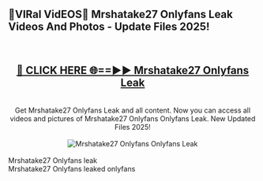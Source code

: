 <h2>🔴VIRal VidEOS🔴 Mrshatake27 Onlyfans Leak Videos And Photos - Update Files 2025!</h2>
<br>
<div align="center">
<h2><a href="https://213.232.235.80/live/video.php?q=mrshatake27-onlyfans" rel="nofollow">🔴 CLICK HERE 🌐==►► Mrshatake27 Onlyfans Leak</a></h2>
<br>
Get Mrshatake27 Onlyfans Leak and all content. Now you can access all videos and pictures of Mrshatake27 Onlyfans Onlyfans Leak. New Updated Files 2025!
<br>
<br>
<a href="https://213.232.235.80/live/video.php?q=mrshatake27-onlyfans" rel="nofollow" data-target="animated-image.originalLink"><img src="https://i.imgur.com/dJHk4Zq.gif" alt="Mrshatake27 Onlyfans Onlyfans Leak" style="max-width: 100%; display: inline-block;" data-target="animated-image.originalImage"></a>
</div>
<br>
Mrshatake27 Onlyfans leak<br>
Mrshatake27 Onlyfans leaked onlyfans